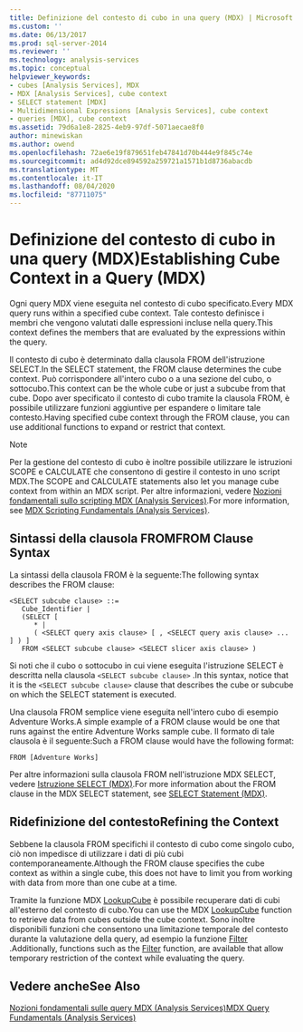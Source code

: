 ```yaml
---
title: Definizione del contesto di cubo in una query (MDX) | Microsoft Docs
ms.custom: ''
ms.date: 06/13/2017
ms.prod: sql-server-2014
ms.reviewer: ''
ms.technology: analysis-services
ms.topic: conceptual
helpviewer_keywords:
- cubes [Analysis Services], MDX
- MDX [Analysis Services], cube context
- SELECT statement [MDX]
- Multidimensional Expressions [Analysis Services], cube context
- queries [MDX], cube context
ms.assetid: 79d6a1e8-2825-4eb9-97df-5071aecae8f0
author: minewiskan
ms.author: owend
ms.openlocfilehash: 72ae6e19f879651feb47841d70b444e9f845c74e
ms.sourcegitcommit: ad4d92dce894592a259721a1571b1d8736abacdb
ms.translationtype: MT
ms.contentlocale: it-IT
ms.lasthandoff: 08/04/2020
ms.locfileid: "87711075"
---
```

# <a name="establishing-cube-context-in-a-query-mdx"></a><span data-ttu-id="176e5-102">Definizione del contesto di cubo in una query (MDX)</span><span class="sxs-lookup"><span data-stu-id="176e5-102">Establishing Cube Context in a Query (MDX)</span></span>
  <span data-ttu-id="176e5-103">Ogni query MDX viene eseguita nel contesto di cubo specificato.</span><span class="sxs-lookup"><span data-stu-id="176e5-103">Every MDX query runs within a specified cube context.</span></span> <span data-ttu-id="176e5-104">Tale contesto definisce i membri che vengono valutati dalle espressioni incluse nella query.</span><span class="sxs-lookup"><span data-stu-id="176e5-104">This context defines the members that are evaluated by the expressions within the query.</span></span>  
  
 <span data-ttu-id="176e5-105">Il contesto di cubo è determinato dalla clausola FROM dell'istruzione SELECT.</span><span class="sxs-lookup"><span data-stu-id="176e5-105">In the SELECT statement, the FROM clause determines the cube context.</span></span> <span data-ttu-id="176e5-106">Può corrispondere all'intero cubo o a una sezione del cubo, o sottocubo.</span><span class="sxs-lookup"><span data-stu-id="176e5-106">This context can be the whole cube or just a subcube from that cube.</span></span> <span data-ttu-id="176e5-107">Dopo aver specificato il contesto di cubo tramite la clausola FROM, è possibile utilizzare funzioni aggiuntive per espandere o limitare tale contesto.</span><span class="sxs-lookup"><span data-stu-id="176e5-107">Having specified cube context through the FROM clause, you can use additional functions to expand or restrict that context.</span></span>  
  
> [!NOTE]  
>  <span data-ttu-id="176e5-108">Per la gestione del contesto di cubo è inoltre possibile utilizzare le istruzioni SCOPE e CALCULATE che consentono di gestire il contesto in uno script MDX.</span><span class="sxs-lookup"><span data-stu-id="176e5-108">The SCOPE and CALCULATE statements also let you manage cube context from within an MDX script.</span></span> <span data-ttu-id="176e5-109">Per altre informazioni, vedere [Nozioni fondamentali sullo scripting MDX &#40;Analysis Services&#41;](mdx-scripting-fundamentals-analysis-services.md).</span><span class="sxs-lookup"><span data-stu-id="176e5-109">For more information, see [MDX Scripting Fundamentals &#40;Analysis Services&#41;](mdx-scripting-fundamentals-analysis-services.md).</span></span>  
  
## <a name="from-clause-syntax"></a><span data-ttu-id="176e5-110">Sintassi della clausola FROM</span><span class="sxs-lookup"><span data-stu-id="176e5-110">FROM Clause Syntax</span></span>  
 <span data-ttu-id="176e5-111">La sintassi della clausola FROM è la seguente:</span><span class="sxs-lookup"><span data-stu-id="176e5-111">The following syntax describes the FROM clause:</span></span>  
  
```  
<SELECT subcube clause> ::=  
   Cube_Identifier |   
   (SELECT [  
      * |   
      ( <SELECT query axis clause> [ , <SELECT query axis clause> ... ] ) ]   
   FROM <SELECT subcube clause> <SELECT slicer axis clause> )  
```  
  
 <span data-ttu-id="176e5-112">Si noti che il cubo o sottocubo in cui viene eseguita l'istruzione SELECT è descritta nella clausola `<SELECT subcube clause>` .</span><span class="sxs-lookup"><span data-stu-id="176e5-112">In this syntax, notice that it is the `<SELECT subcube clause>` clause that describes the cube or subcube on which the SELECT statement is executed.</span></span>  
  
 <span data-ttu-id="176e5-113">Una clausola FROM semplice viene eseguita nell'intero cubo di esempio Adventure Works.</span><span class="sxs-lookup"><span data-stu-id="176e5-113">A simple example of a FROM clause would be one that runs against the entire Adventure Works sample cube.</span></span> <span data-ttu-id="176e5-114">Il formato di tale clausola è il seguente:</span><span class="sxs-lookup"><span data-stu-id="176e5-114">Such a FROM clause would have the following format:</span></span>  
  
```  
FROM [Adventure Works]  
```  
  
 <span data-ttu-id="176e5-115">Per altre informazioni sulla clausola FROM nell'istruzione MDX SELECT, vedere [Istruzione SELECT &#40;MDX&#41;](/sql/mdx/mdx-data-manipulation-select).</span><span class="sxs-lookup"><span data-stu-id="176e5-115">For more information about the FROM clause in the MDX SELECT statement, see [SELECT Statement &#40;MDX&#41;](/sql/mdx/mdx-data-manipulation-select).</span></span>  
  
## <a name="refining-the-context"></a><span data-ttu-id="176e5-116">Ridefinizione del contesto</span><span class="sxs-lookup"><span data-stu-id="176e5-116">Refining the Context</span></span>  
 <span data-ttu-id="176e5-117">Sebbene la clausola FROM specifichi il contesto di cubo come singolo cubo, ciò non impedisce di utilizzare i dati di più cubi contemporaneamente.</span><span class="sxs-lookup"><span data-stu-id="176e5-117">Although the FROM clause specifies the cube context as within a single cube, this does not have to limit you from working with data from more than one cube at a time.</span></span>  
  
 <span data-ttu-id="176e5-118">Tramite la funzione MDX [LookupCube](/sql/mdx/lookupcube-mdx) è possibile recuperare dati di cubi all'esterno del contesto di cubo.</span><span class="sxs-lookup"><span data-stu-id="176e5-118">You can use the MDX [LookupCube](/sql/mdx/lookupcube-mdx) function to retrieve data from cubes outside the cube context.</span></span> <span data-ttu-id="176e5-119">Sono inoltre disponibili funzioni che consentono una limitazione temporale del contesto durante la valutazione della query, ad esempio la funzione [Filter](/sql/mdx/filter-mdx) .</span><span class="sxs-lookup"><span data-stu-id="176e5-119">Additionally, functions such as the [Filter](/sql/mdx/filter-mdx) function, are available that allow temporary restriction of the context while evaluating the query.</span></span>  
  
## <a name="see-also"></a><span data-ttu-id="176e5-120">Vedere anche</span><span class="sxs-lookup"><span data-stu-id="176e5-120">See Also</span></span>  
 [<span data-ttu-id="176e5-121">Nozioni fondamentali sulle query MDX &#40;Analysis Services&#41;</span><span class="sxs-lookup"><span data-stu-id="176e5-121">MDX Query Fundamentals &#40;Analysis Services&#41;</span></span>](mdx-query-fundamentals-analysis-services.md)  
  
  
